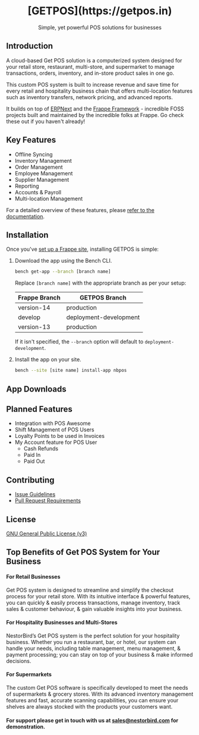 <div align="center">

<!-- TODO: add link to website once it is ready -->
<h1>[GETPOS](https://getpos.in)</h1>

Simple, yet powerful POS solutions for businesses


</div>



## Introduction

A cloud-based Get POS solution is a computerized system designed for your retail store, restaurant, multi-store, and supermarket to manage transactions, orders, inventory, and in-store product sales in one go. 

This custom POS system is built to increase revenue and save time for every retail and hospitality business chain that offers multi-location features such as inventory transfers, network pricing, and advanced reports.

It builds on top of [ERPNext](https://github.com/frappe/erpnext) and the [Frappe Framework](https://github.com/frappe/frappe) - incredible FOSS projects built and maintained by the incredible folks at Frappe. Go check these out if you haven't already!

## Key Features

- Offline Syncing
- Inventory Management
- Order Management
- Employee Management
- Supplier Management
- Reporting
- Accounts & Payroll
- Multi-location Management

For a detailed overview of these features, please [refer to the documentation](https://docs.google.com/document/d/19IvnMz7VcNlf4JssE9n700WUasmYMhZkk7eM4ApfdBY/).

## Installation

Once you've [set up a Frappe site](https://frappeframework.com/docs/v14/user/en/installation/), installing GETPOS is simple:


1. Download the app using the Bench CLI.

    ```bash
    bench get-app --branch [branch name] 
    ```

    Replace `[branch name]` with the appropriate branch as per your setup:

    | Frappe Branch | GETPOS Branch           |
    |---------------|-------------------------|
    | version-14    | production              |
    | develop       | deployment-development  |
    | version-13    | production              |

    If it isn't specified, the `--branch` option will default to `deployment-development`.

2. Install the app on your site.

    ```bash
    bench --site [site name] install-app nbpos
    ```

## App Downloads



## Planned Features

- Integration with POS Awesome
- Shift Management of POS Users
- Loyalty Points to be used in Invoices
- My Account feature for POS User
    - Cash Refunds
    - Paid In
    - Paid Out


## Contributing

- [Issue Guidelines]()
- [Pull Request Requirements]()

## License

[GNU General Public License (v3)]()



## Top Benefits of Get POS System for Your Business 

#### For Retail Businesses

Get POS system is designed to streamline and simplify the checkout process for your retail store. With its intuitive interface & powerful features, you can quickly & easily process transactions, manage inventory, track sales & customer behaviour, & gain valuable insights into your business.

#### For Hospitality Businesses and Multi-Stores

NestorBird’s Get POS system is the perfect solution for your hospitality business. Whether you run a restaurant, bar, or hotel, our system can handle your needs, including table management, menu management, & payment processing; you can stay on top of your business & make informed decisions.

#### For Supermarkets

The custom Get POS software is specifically developed to meet the needs of supermarkets & grocery stores. With its advanced inventory management features and fast, accurate scanning capabilities, you can ensure your shelves are always stocked with the products your customers want. 


####  For support please get in touch with us at sales@nestorbird.com for demonstration.
